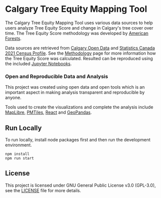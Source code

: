 # Calgary Tree Equity Mapping Tool

The Calgary Tree Equity Mapping Tool uses various data sources to help users analyze Tree Equity Score and change in Calgary's tree cover over time. The Tree Equity Score methodology was developed by [American Forests](https://www.treeequityscore.org/).  

Data sources are retrieved from [Calgary Open Data](https://data.calgary.ca/) and [Statistics Canada 2021 Census Profile](https://www12.statcan.gc.ca/census-recensement/2021/dp-pd/prof/index.cfm?Lang=E). See the [Methodology](methodology.md) page for more information how the Tree Equity Score was calculated. Resulted can be reproduced using the included [Jupyter Notebooks](notebooks/README.md).

### Open and Reproducible Data and Analysis

This project was created using open data and open tools which is an important aspect in making analysis transparent and reproducible by anyone. 

Tools used to create the visualizations and complete the analysis include [MapLibre](https://maplibre.org/), [PMTiles](https://github.com/protomaps/PMTiles), [React](https://react.dev/) and [GeoPandas](https://geopandas.org/en/stable/#). 

## Run Locally

To run locally, install node packages first and then run the development environment.

```
npm install
npm run start
```

## License
This project is licensed under GNU General Public License v3.0 (GPL-3.0), see the [LICENSE](LICENSE) file for more details.